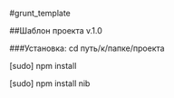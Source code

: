 #grunt_template


##Шаблон проекта v.1.0


###Установка:
  cd путь/к/папке/проекта

  [sudo] npm install

  [sudo] npm install nib